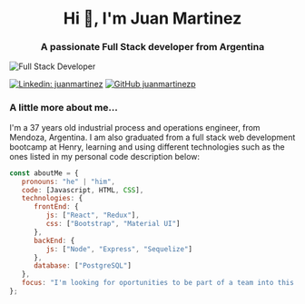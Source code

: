 
<h1 align="center">Hi 👋, I'm Juan Martinez</h1>
<h3 align="center">A passionate Full Stack developer from Argentina</h3>

![Full Stack Developer](https://user-images.githubusercontent.com/95441378/197916648-071dcf4e-a74c-433f-8324-e60eb67d95a3.gif)


[![Linkedin: juanmartinez](https://img.shields.io/badge/-juanmartinez-blue?style=flat-square&logo=Linkedin&logoColor=white&link=https://https://www.linkedin.com/in/juan-emanuel-martinez-pucheta/)](https://www.linkedin.com/in/juan-emanuel-martinez-pucheta/)
[![GitHub juanmartinezp](https://img.shields.io/github/followers/juanmartinezp?label=follow&style=social)](https://github.com/juanmartinezp)


### A little more about me... 
I'm a 37 years old industrial process and operations engineer, from Mendoza, Argentina. I am also graduated from a full stack web development bootcamp at Henry, learning and using different technologies such as the ones  listed in my personal code description below:

```javascript
const aboutMe = {
   pronouns: "he" | "him",
   code: [Javascript, HTML, CSS],
   technologies: {
      frontEnd: {
         js: ["React", "Redux"],
         css: ["Bootstrap", "Material UI"]
      },
      backEnd: {
         js: ["Node", "Express", "Sequelize"]
      },
      database: ["PostgreSQL"]
   },
   focus: "I'm looking for oportunities to be part of a team into this amazing web development world",
};

